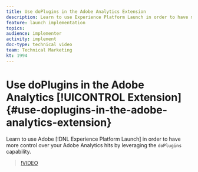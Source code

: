 ```yaml
---
title: Use doPlugins in the Adobe Analytics Extension
description: Learn to use Experience Platform Launch in order to have more control over your Adobe Analytics hits by leveraging the doPlugins capability.
feature: launch implementation
topics: 
audience: implementer
activity: implement
doc-type: technical video
team: Technical Marketing
kt: 1994
---
```


# Use doPlugins in the Adobe Analytics [!UICONTROL Extension] {#use-doplugins-in-the-adobe-analytics-extension}

Learn to use Adobe [!DNL Experience Platform Launch] in order to have more control over your Adobe Analytics hits by leveraging the `doPlugins` capability.

>[!VIDEO](https://video.tv.adobe.com/v/25171?quality=12)
